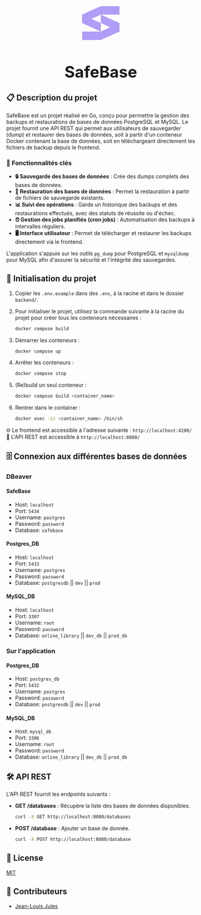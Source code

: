 <div align="center">
  <svg
    width="100"
    height="90"
    viewBox="0 0 40 36"
    fill="none"
    xmlns="http://www.w3.org/2000/svg"
  >
    <g clip-path="url(#clip0_104_2)">
      <rect width="40" height="36" fill="none" />
      <path
        d="M0.096614 35.9905V27.0455H19.5688H20.031L18.9045 26.5083C18.9045 26.5083 6.84699 21.0481 0.820792 18.3639C0.2079 18.0902 -0.0146648 17.7748 0.000743114 17.0851C0.0486788 14.6591 0.0349829 12.2331 0.000743114 9.80715C0.000743114 9.24397 0.135992 8.94072 0.67698 8.69813C6.9634 5.89091 13.2361 3.0525 19.5191 0.234893C19.8275 0.0924184 20.1612 0.0146144 20.5001 0.00616124C26.8344 -0.00770154 39.5032 0.00616124 39.5032 0.00616124H39.9106V8.97711H20.5155H20.0995L21.0051 9.44498C21.0051 9.44498 33.1363 14.9277 39.2155 17.6396C39.801 17.9013 40.0099 18.2028 39.9996 18.8526C39.9586 21.3358 39.9688 23.8207 39.9996 26.3039C39.9996 26.8098 39.8473 27.0784 39.3919 27.2829C33.0575 30.1225 26.7232 32.9684 20.3888 35.8207C20.1285 35.9334 19.8485 35.9923 19.5653 35.9939C13.2036 36.002 6.84184 36.002 0.480098 35.9939L0.096614 35.9905ZM20.055 17.9082V26.9623L29.9674 22.4829C28.418 21.7898 27.0895 21.1989 25.7696 20.5907C23.8573 19.7104 21.9501 18.8162 20.0413 17.9273V8.97711L10.0193 13.4946C12.4863 14.6037 14.7375 15.626 17.0008 16.6276C18.0091 17.0764 19.0381 17.4802 20.055 17.9082Z"
        fill="#B19DF7"
      />
    </g>
    <defs>
      <clipPath id="clip0_104_2">
        <rect width="40" height="36" fill="none" />
      </clipPath>
    </defs>
  </svg>
  <h1 style="font-size: 3em; margin-bottom: 0;">SafeBase</h1>
</div>

## 📋 Description du projet

SafeBase est un projet réalisé en Go, conçu pour permettre la gestion des backups et restaurations de bases de données PostgreSQL et MySQL. Le projet fournit une API REST qui permet aux utilisateurs de sauvegarder (dump) et restaurer des bases de données, soit à partir d'un conteneur Docker contenant la base de données, soit en téléchargeant directement les fichiers de backup depuis le frontend.

### 🌟 Fonctionnalités clés

- **🔒 Sauvegarde des bases de données** : Crée des dumps complets des bases de données.
- **🔄 Restauration des bases de données** : Permet la restauration à partir de fichiers de sauvegarde existants.
- **📊 Suivi des opérations** : Garde un historique des backups et des restaurations effectués, avec des statuts de réussite ou d'échec.
- **⏰ Gestion des jobs planifiés (cron jobs)** : Automatisation des backups à intervalles réguliers.
- **🖥️ Interface utilisateur** : Permet de télécharger et restaurer les backups directement via le frontend.

L'application s'appuie sur les outils `pg_dump` pour PostgreSQL et `mysqldump` pour MySQL afin d'assurer la sécurité et l'intégrité des sauvegardes.

## 🚀 Initialisation du projet

1. Copier les `.env.example` dans des `.env`, à la racine et dans le dossier `backend/`.

2. Pour initialiser le projet, utilisez la commande suivante à la racine du projet pour créer tous les conteneurs nécessaires :

   ```bash
   docker compose build
   ```

3. Démarrer les conteneurs :

   ```bash
   docker compose up
   ```

4. Arrêter les conteneurs :

   ```bash
   docker compose stop
   ```

5. (Re)build un seul conteneur :

   ```bash
   docker compose build <container_name>
   ```

6. Rentrer dans le container :

   ```bash
   docker exec -it <container_name> /bin/sh
   ```

🌐 Le frontend est accessible à l'adresse suivante : `http://localhost:4200/`
🚀 L'API REST est accessible à `http://localhost:8080/`

## 🗄️ Connexion aux différentes bases de données 

### DBeaver

#### SafeBase
- Host: `localhost`
- Port: `5434`
- Username: `postgres`
- Password: `password`
- Database: `safebase`

#### Postgres_DB
- Host: `localhost`
- Port: `5433`
- Username: `postgres`
- Password: `password`
- Database: `postgresdb` || `dev` || `prod`

#### MySQL_DB
- Host: `localhost`
- Port: `3307`
- Username: `root`
- Password: `password`
- Database: `online_library` || `dev_db` || `prod_db`

### Sur l'application

#### Postgres_DB
- Host: `postgres_db`
- Port: `5432`
- Username: `postgres`
- Password: `password`
- Database: `postgresdb` || `dev` || `prod`

#### MySQL_DB
- Host: `mysql_db`
- Port: `3306`
- Username: `root`
- Password: `password`
- Database: `online_library` || `dev_db` || `prod_db`

## 🛠️ API REST

L'API REST fournit les endpoints suivants :

- **GET /databases** : Récupère la liste des bases de données disponibles.

  ```bash
  curl -X GET http://localhost:8080/databases
  ```

- **POST /database** : Ajouter un base de donnée.

  ```bash
  curl -X POST http://localhost:8080/database
  ```

## 📄 License

[MIT](https://choosealicense.com/licenses/mit/)

## 👥 Contributeurs

- [Jean-Louis Jules](https://github.com/jules-jean-louis1)